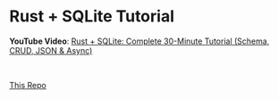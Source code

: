 # Rust + SQLite Tutorial 

**YouTube Video**: [Rust + SQLite:  Complete 30-Minute Tutorial (Schema, CRUD, JSON & Async)](https://youtu.be/VlyXm7bwq6k)

<br />

[This Repo](https://github.com/jeremychone-channel/rust-xp-sqlite)